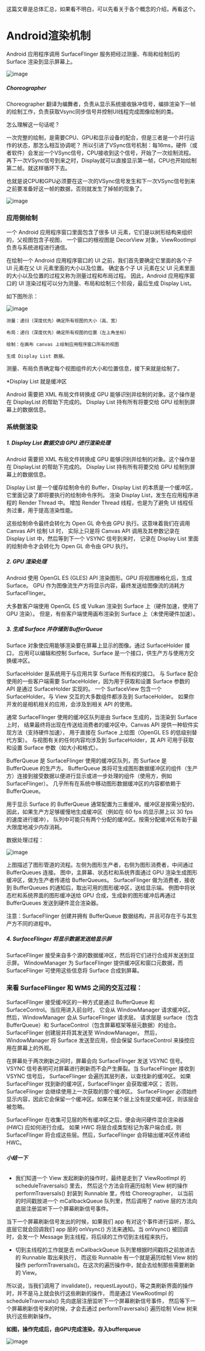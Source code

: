 这篇文章是总体汇总，如果看不明白，可以先看关于各个概念的介绍，再看这个。
# Android渲染机制
Android 应用程序调用 SurfaceFlinger 服务把经过测量、布局和绘制后的 Surface 渲染到显示屏幕上。

![image](方法顺序.png)

##### Choreographer


Choreographer 翻译为编舞者，负责从显示系统接收脉冲信号，编排渲染下一帧的绘制工作，负责获取Vsync同步信号并控制UI线程完成图像绘制的类。

怎么理解这一句话呢？

一次完整的绘制，是需要CPU、GPU和显示设备的配合，但是三者是一个并行运作的状态，那怎么相互协调呢？
所以引进了VSync信号机制：每16ms，硬件（或者软件）会发出一个VSync信号，CPU接收到这个信号，开始了一次绘制流程。
再下一次VSync信号到来之时，Display就可以直接显示第一帧，CPU也开始绘制第二帧。就这样循环下去。

也就是说CPU和GPU必须要在这一次的VSync信号发生和下一次VSync信号到来之前要准备好这一帧的数据，否则就发生了掉帧的现象了。

![image](绘制简图.png)



### **应用侧绘制**
一个 Android 应用程序窗口里面包含了很多 UI 元素，它们是以树形结构来组织的，父视图包含子视图，
一个窗口的根视图是 DecorView 对象，ViewRootImpl 负责与系统进程进行通信。

在绘制一个 Android 应用程序窗口的 UI 之前，我们首先要确定它里面的各个子 UI 元素在父 UI 元素里面的大小以及位置。
确定各个子 UI 元素在父 UI 元素里面的大小以及位置的过程又称为测量过程和布局过程。
因此，Android 应用程序窗口的 UI 渲染过程可以分为测量、布局和绘制三个阶段，最后生成 Display List。

如下图所示：

![image](参考图.png)

    测量：递归（深度优先）确定所有视图的大小（高、宽）

    布局：递归（深度优先）确定所有视图的位置（左上角坐标）

    绘制：在画布 canvas 上绘制应用程序窗口所有的视图

    生成 Display List 数据。

测量、布局负责确定每个视图组件的大小和位置信息，接下来就是绘制了。

\*Display List 就是缓冲区



Android 需要把 XML 布局文件转换成 GPU 能够识别并绘制的对象。这个操作是在 DisplayList 的帮助下完成的。
Display List 持有所有将要交给 GPU 绘制到屏幕上的数据信息。

### 系统侧渲染
##### 1\. Display List 数据交由 GPU 进行渲染处理
Android 需要把 XML 布局文件转换成 GPU 能够识别并绘制的对象。这个操作是在 DisplayList 的帮助下完成的。
Display List 持有所有将要交给 GPU 绘制到屏幕上的数据信息。



Display List 是一个缓存绘制命令的 Buffer，Display List 的本质是一个缓冲区，它里面记录了即将要执行的绘制命令序列。
渲染 Display List，发生在应用程序进程的 Render Thread 中。
增加 Render Thread 线程，也是为了避免 UI 线程任务过重，用于提高渲染性能。



这些绘制命令最终会转化为 Open GL 命令由 GPU 执行。这意味着我们在调用 Canvas API 绘制 UI 时，
实际上只是将 Canvas API 调用及其参数记录在 Display List 中，然后等到下一个 VSYNC 信号到来时，
记录在 Display List 里面的绘制命令才会转化为 Open GL 命令由 GPU 执行。

##### 2\. GPU 渲染处理
Android 使用 OpenGL ES (GLES) API 渲染图形。GPU 将视图栅格化后，生成 Surface。
GPU 作为图像流生产方将显示内容，最终发送给图像流的消耗方 SurfaceFlinger。

大多数客户端使用 OpenGL ES 或 Vulkan 渲染到 Surface 上（硬件加速，使用了 GPU 渲染）。
但是，有些客户端使用画布渲染到 Surface 上（未使用硬件加速）。

##### 3\. 生成 Surface 并存储到 BufferQueue
Surface 对象使应用能够渲染要在屏幕上显示的图像。通过 SurfaceHolder 接口，
应用可以编辑和控制 Surface。Surface 是一个接口，供生产方与使用方交换缓冲区。

SurfaceHolder 是系统用于与应用共享 Surface 所有权的接口。
与 Surface 配合使用的一些客户端需要 SurfaceHolder，因为用于获取和设置 Surface 参数的 API 是通过 SurfaceHolder 实现的。
一个 SurfaceView 包含一个 SurfaceHolder。与 View 交互的大多数组件都涉及到 SurfaceHolder。
如果你开发的是相机相关的应用，会涉及到相关 API 的使用。



通常 SurfaceFlinger 使用的缓冲区队列是由 Surface 生成的，当渲染到 Surface 上时，
结果最终将出现在传送给消费者的缓冲区中。Canvas API 提供一种软件实现方法（支持硬件加速），
用于直接在 Surface 上绘图（OpenGL ES 的低级别替代方案）。
与视图有关的任何内容均涉及到 SurfaceHolder，其 API 可用于获取和设置 Surface 参数（如大小和格式）。



BufferQueue 是 SurfaceFlinger 使用的缓冲区队列，而 Surface 是 BufferQueue 的生产方。
BufferQueue 类将可生成图形数据缓冲区的组件（生产方）连接到接受数据以便进行显示或进一步处理的组件（使用方，例如 SurfaceFlinger）。
几乎所有在系统中移动图形数据缓冲区的内容都依赖于 BufferQueue。



用于显示 Surface 的 BufferQueue 通常配置为三重缓冲。缓冲区是按需分配的，
因此，如果生产方足够缓慢地生成缓冲区（例如在 60 fps 的显示屏上以 30 fps 的速度进行缓冲），
队列中可能只有两个分配的缓冲区。按需分配缓冲区有助于最大限度地减少内存消耗。



数据处理过程：

![image](../images/bufferqueue.png)



上图描述了图形管道的流程。左侧为图形生产者，右侧为图形消费者，中间通过 BufferQueues 连接。
图中，主屏幕、状态栏和系统界面通过 GPU 渲染生成图形缓冲区，做为生产者传递给 BufferQueues。
SurfaceFlinger 做为消费者，接收到 BufferQueues 的通知后，取出可用的图形缓冲区，送给显示端。
例图中将状态栏和系统界面的图形缓冲送给 GPU 合成，生成新的图形缓冲后再通过 BufferQueues 发送到硬件混合渲染器。

注意：SurfaceFlinger 创建并拥有 BufferQueue 数据结构，并且可存在于与其生产方不同的进程中。

##### 4\. SurfaceFlinger 将显示数据发送给显示屏

SurfaceFlinger 接受来自多个源的数据缓冲区，然后将它们进行合成并发送到显示屏。
WindowManager 为 SurfaceFlinger 提供缓冲区和窗口元数据，而 SurfaceFlinger 可使用这些信息将 Surface 合成到屏幕。



### 来看 SurfaceFlinger 和 WMS 之间的交互过程：
SurfaceFlinger 接受缓冲区的一种方式是通过 BufferQueue 和 SurfaceControl。当应用进入前台时，
它会从 WindowManager 请求缓冲区。然后，WindowManager 会从 SurfaceFlinger 请求层。
请求层是 surface（包含 BufferQueue）和 SurfaceControl（包含屏幕框架等层元数据）的组合。
SurfaceFlinger 创建层并将其发送至 WindowManager。
然后，WindowManager 将 Surface 发送至应用，但会保留 SurfaceControl 来操控应用在屏幕上的外观。

在屏幕处于两次刷新之间时，屏幕会向 SurfaceFlinger 发送 VSYNC 信号。
VSYNC 信号表明可对屏幕进行刷新而不会产生撕裂。当 SurfaceFlinger 接收到 VSYNC 信号后，
SurfaceFlinger 会遍历其层列表，以查找新的缓冲区。
如果 SurfaceFlinger 找到新的缓冲区，SurfaceFlinger 会获取缓冲区；
否则，SurfaceFlinger 会继续使用上一次获取的那个缓冲区。
SurfaceFlinger 必须始终显示内容，因此它会保留一个缓冲区。如果在某个层上没有提交缓冲区，则该层会被忽略。



SurfaceFlinger 在收集可见层的所有缓冲区之后，便会询问硬件混合渲染器 (HWC) 应如何进行合成。
如果 HWC 将层合成类型标记为客户端合成，则 SurfaceFlinger 将合成这些层。然后，SurfaceFlinger 会将输出缓冲区传递给 HWC。

###### **小结一下**
* 我们知道一个 View 发起刷新的操作时，最终是走到了 ViewRootImpl 的 scheduleTraversals() 里去，
然后这个方法会将遍历绘制 View 树的操作 performTraversals() 封装到 Runnable 里，传给 Choreographer，
以当前的时间戳放进一个 mCallbackQueue 队列里，然后调用了 native 层的方法向底层注册监听下一个屏幕刷新信号事件。

当下一个屏幕刷新信号发出的时候，如果我们 app 有对这个事件进行监听，那么底层它就会回调我们 app 层的 onVsync() 方法来通知。当 onVsync() 被回调时，会发一个 Message 到主线程，将后续的工作切到主线程来执行。

* 切到主线程的工作就是去 mCallbackQueue 队列里根据时间戳将之前放进去的 Runnable 取出来执行，
而这些 Runnable 有一个就是遍历绘制 View 树的操作 performTraversals()。在这次的遍历操作中，就会去绘制那些需要刷新的 View。

所以说，当我们调用了 invalidate()，requestLayout()，等之类刷新界面的操作时，并不是马上就会执行这些刷新的操作，
而是通过 ViewRootImpl 的 scheduleTraversals() 先向底层注册监听下一个屏幕刷新信号事件，
然后等下一个屏幕刷新信号来的时候，才会去通过 performTraversals() 遍历绘制 View 树来执行这些刷新操作。

**如图，操作完成后，由GPU完成渲染，存入bufferqueue**

![image](../images/完整渲染流程.png)

